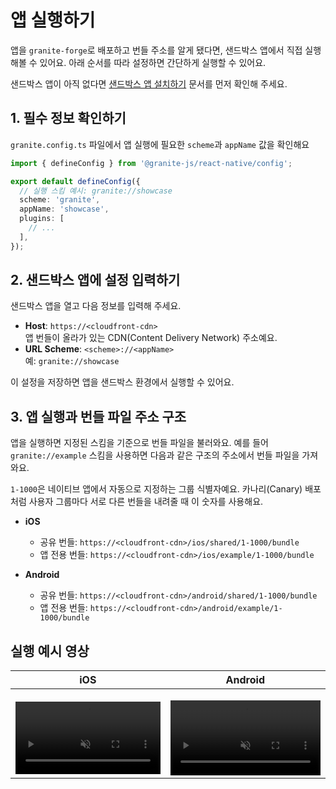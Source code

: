 # 앱 실행하기

앱을 `granite-forge`로 배포하고 번들 주소를 알게 됐다면, 샌드박스 앱에서 직접 실행해볼 수 있어요. 아래 순서를 따라 설정하면 간단하게 실행할 수 있어요.

샌드박스 앱이 아직 없다면 [샌드박스 앱 설치하기](/ko/guides/quick-start/install-native-app) 문서를 먼저 확인해 주세요.

## 1. 필수 정보 확인하기

`granite.config.ts` 파일에서 앱 실행에 필요한 `scheme`과 `appName` 값을 확인해요

```ts
import { defineConfig } from '@granite-js/react-native/config';

export default defineConfig({
  // 실행 스킴 예시: granite://showcase
  scheme: 'granite',
  appName: 'showcase',
  plugins: [
    // ...
  ],
});
```

## 2. 샌드박스 앱에 설정 입력하기

샌드박스 앱을 열고 다음 정보를 입력해 주세요.

- **Host**: `https://<cloudfront-cdn>`  
  앱 번들이 올라가 있는 CDN(Content Delivery Network) 주소예요.
- **URL Scheme**: `<scheme>://<appName>`  
  예: `granite://showcase`

이 설정을 저장하면 앱을 샌드박스 환경에서 실행할 수 있어요.

## 3. 앱 실행과 번들 파일 주소 구조

앱을 실행하면 지정된 스킴을 기준으로 번들 파일을 불러와요. 예를 들어 `granite://example` 스킴을 사용하면 다음과 같은 구조의 주소에서 번들 파일을 가져와요.

`1-1000`은 네이티브 앱에서 자동으로 지정하는 그룹 식별자예요. 카나리(Canary) 배포처럼 사용자 그룹마다 서로 다른 번들을 내려줄 때 이 숫자를 사용해요.

- **iOS**

  - 공유 번들: `https://<cloudfront-cdn>/ios/shared/1-1000/bundle`
  - 앱 전용 번들: `https://<cloudfront-cdn>/ios/example/1-1000/bundle`

- **Android**
  - 공유 번들: `https://<cloudfront-cdn>/android/shared/1-1000/bundle`
  - 앱 전용 번들: `https://<cloudfront-cdn>/android/example/1-1000/bundle`

## 실행 예시 영상

| iOS                                                                                                                                                                                                            | Android                                                                                                                                                                                                            |
| -------------------------------------------------------------------------------------------------------------------------------------------------------------------------------------------------------------- | ------------------------------------------------------------------------------------------------------------------------------------------------------------------------------------------------------------------ |
| <video autoplay loop muted style="max-width:400px; width:100%; height:auto; margin-top:1rem;"> <source src="/videos/ios_showcase.mp4" type="video/mp4" /> 브라우저가 비디오 태그를 지원하지 않습니다. </video> | <video autoplay loop muted style="max-width:400px; width:100%; height:auto; margin-top:1rem;"> <source src="/videos/android_showcase.mov" type="video/mp4" /> 브라우저가 비디오 태그를 지원하지 않습니다. </video> |
